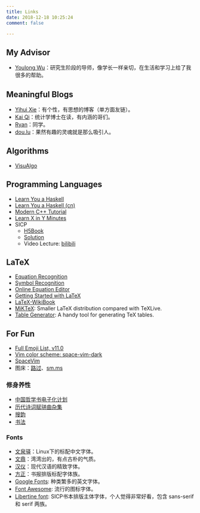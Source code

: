 ```yaml
---
title: Links
date: 2018-12-18 10:25:24
comment: false

---
```


## My Advisor

- [Youlong Wu](https://faculty.sist.shanghaitech.edu.cn/faculty/wyl/)：研究生阶段的导师，像学长一样亲切，在生活和学习上给了我很多的帮助。

## Meaningful Blogs

- [Yihui Xie](https://yihui.org/cn/)：有个性，有思想的博客（单方面友链）。
- [Kai Qi](https://jiandan94.github.io/)：统计学博士在读，有内涵的哥们。
- [Ryan](https://ruanzz.github.io)：同学。
- [dou.lu](https://dou.lu/1591.x)：果然有趣的灵魂就是那么吸引人。

## Algorithms

- [VisuAlgo](http://visualgo.net/)

## Programming Languages

- [Learn You a Haskell](http://learnyouahaskell.com/)
- [Learn You a Haskell (cn)](https://learnyoua.haskell.sg/)
- [Modern C++ Tutorial](https://github.com/changkun/modern-cpp-tutorial)
- [Learn X in Y Minutes](https://learnxinyminutes.com/)
- SICP
  + [H5Book](https://sarabander.github.io/sicp/html/index.xhtml#SEC_Contents)
  + [Solution](http://community.schemewiki.org/?SICP-Solutions)
  + Video Lecture: [bilibili](https://www.bilibili.com/video/av8515129)


## LaTeX

- [Equation Recognition](https://webdemo.myscript.com/views/math/index.html)
- [Symbol Recognition](http://detexify.kirelabs.org/classify.html)
- [Online Equation Editor](https://www.latex4technics.com/)
- [Getting Started with LaTeX](https://www.maths.tcd.ie/~dwilkins/LaTeXPrimer/)
- [LaTeX-WikiBook](https://en.wikibooks.org/wiki/LaTeX/Mathematics#Dots)
- [MiKTeX](https://miktex.org/): Smaller LaTeX distribution compared with TeXLive.
- [Table Generator](https://tablesgenerator.com): A handy tool for generating TeX tables.


## For Fun

- [Full Emoji List, v11.0](http://www.unicode.org/emoji/charts/full-emoji-list.html)
- [Vim color scheme: space-vim-dark](https://github.com/liuchengxu/space-vim-dark)
- [SpaceVim](https://spacevim.org/cn/)
- 图床：[路过](https://imgchr.com/)、[sm.ms](https://sm.ms/)

### 修身养性

- [中国哲学书电子化计划](https://ctext.org/)
- [历代诗词赋骈曲杂集](http://www.readers365.com/scfpq/index.htm)
- [搜韵](https://sou-yun.com/index.aspx)
- [书法](https://www.zgbk.com/dzb/jy/sfxx/)

### Fonts

- [文泉驿](http://wenq.org/wqy2/index.cgi)：Linux下的标配中文字体。
- [文鼎](https://ifontcloud.com.tw/index/browse.jsp?lang=zh&country=TW)：湾湾出的，有点古朴的气质。
- [汉仪](http://www.hanyi.com.cn/productList.php)：现代汉语的精致字体。
- [方正](http://www.foundertype.com/index.php/FindFont/index)：书报排版标配字体族。
- [Google Fonts](https://fonts.google.com/): 种类繁多的英文字体。
- [Font Awesome](https://fontawesome.com/how-to-use/on-the-desktop/setup/getting-started): 流行的图标字体。
- [Libertine font](http://libertine-fonts.org/download/): SICP书本排版主体字体，个人觉得非常好看，包含 sans-serif 和 serif 两族。
